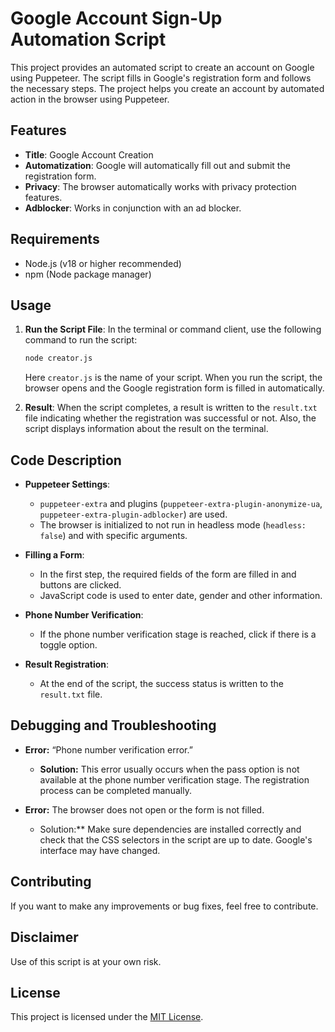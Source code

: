# Google Account Sign-Up Automation Script

This project provides an automated script to create an account on Google using Puppeteer. The script fills in Google's registration form and follows the necessary steps. The project helps you create an account by automated action in the browser using Puppeteer.

## Features

- **Title**: Google Account Creation
- **Automatization**: Google will automatically fill out and submit the registration form.
- **Privacy**: The browser automatically works with privacy protection features.
- **Adblocker**: Works in conjunction with an ad blocker.

## Requirements

- Node.js (v18 or higher recommended)
- npm (Node package manager)


## Usage

1. **Run the Script File**:
   In the terminal or command client, use the following command to run the script:

   ```bash
   node creator.js
   ```

   Here `creator.js` is the name of your script. When you run the script, the browser opens and the Google registration form is filled in automatically.

2. **Result**:
   When the script completes, a result is written to the `result.txt` file indicating whether the registration was successful or not. Also, the script displays information about the result on the terminal.

## Code Description

- **Puppeteer Settings**:
  - `puppeteer-extra` and plugins (`puppeteer-extra-plugin-anonymize-ua`, `puppeteer-extra-plugin-adblocker`) are used.
  - The browser is initialized to not run in headless mode (`headless: false`) and with specific arguments.

- **Filling a Form**:
  - In the first step, the required fields of the form are filled in and buttons are clicked.
  - JavaScript code is used to enter date, gender and other information.

- **Phone Number Verification**:
  - If the phone number verification stage is reached, click if there is a toggle option.

- **Result Registration**:
  - At the end of the script, the success status is written to the `result.txt` file.

## Debugging and Troubleshooting

- **Error:** “Phone number verification error.”
  - **Solution:** This error usually occurs when the pass option is not available at the phone number verification stage. The registration process can be completed manually.

- **Error:** The browser does not open or the form is not filled.
  - Solution:** Make sure dependencies are installed correctly and check that the CSS selectors in the script are up to date. Google's interface may have changed.

## Contributing

If you want to make any improvements or bug fixes, feel free to contribute.

## Disclaimer

Use of this script is at your own risk.

## License

This project is licensed under the [MIT License](LICENSE).